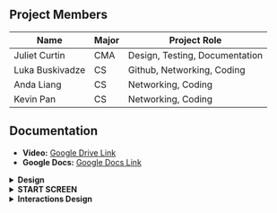 ## Project Members

| Name            | Major | Project Role                          |
|-----------------|-------|---------------------------------------|
| Juliet Curtin   | CMA   | Design, Testing, Documentation        |
| Luka Buskivadze | CS    | Github, Networking, Coding            |
| Anda Liang      | CS    | Networking, Coding                    |
| Kevin Pan       | CS    | Networking, Coding                    |


## Documentation

- **Video:** [Google Drive Link](https://drive.google.com/file/d/1KTGg_xEC7w5CtDTTV4u8Lfzdq7C3pBDO/view?usp=sharing)
- **Google Docs:** [Google Docs Link](https://docs.google.com/document/d/1MNm1wzhELmtL3zWZq8YknuVYYHkd-Rv-Vy4yR8dvoDA/edit?usp=sharing)

<details>
<summary><strong>Design</strong></summary>

- **Color Palette:** Vibrant and contrasting colors to highlight players, the ball, and goals, while maintaining a nostalgic feel.
- **Environment:** Stadium modeled after iconic MLS arena from the past.
- **Goalie Design:** Classic goalie uniforms.
- **Animations:** Realistic goalie movements, dives, and reactions, utilizing motion capture technology for authenticity.
- **Player Perspective:** First-person perspective.
- **Scoring System:** Traditional scoring, tab that keeps track of goals.
- **Crowd Noise:** Dynamic crowd reactions that respond to the player’s performance, enhancing the immersive experience.
- **Sound Effects:** Realistic sounds for actions like ball kicks, goal posts hits, and player movements.
- **Spatial Awareness:** Ensuring players have a sense of their virtual environment to navigate the goalpost effectively and make saves.

</details>

<details>
<summary><strong>START SCREEN</strong></summary>

**Elements and Mood:**  
Visual: The user is positioned as a goalie on a soccer field, facing an opposing goal that serves as the interactive start menu, set against a backdrop of energetically cheering fans.

**Why This Start Screen:**  
- **Immediacy:** Placing the user directly in the goalie position immediately immerses them in the core experience of the game, aligning with the game’s focus on goalkeeping duels.
- **Anticipation:** Viewing the opposing goal and seeing the crowd sets the stage and builds anticipation, subtly communicating that they will soon be part of an exciting match-up.
- **Simplicity:** The straightforward environment avoids overwhelming the user with too many initial options or information, making it welcoming for users of all experience levels.

**What is Next in Future Design?**  
In the subsequent phases of design, audio elements, and interactive features will be integrated to enhance user engagement right from the home screen. The incorporation of spatial audio will immerse users in an auditory environment, where cheers from the fans, subtle field noises, and dynamic commentary come from all directions. Furthermore, the ability to physically interact with the soccer ball on the home screen will be introduced; users can pick it up and shoot it toward the goal, where the buttons are placed. Shooting the ball at a button will activate the corresponding option. Additionally, to augment the 3D visual experience, we will add more depth to the background.

**What is the Mood?**  
The overarching mood will be excitement, anticipation, and energetic readiness. The user, when entering the virtual space, should immediately be in a wave of exhilaration and be mentally and physically ready to dive into action.

**How Will We Achieve That Mood?**  
Achieving the desired mood will be achieved through a combination of visual cues, soundscapes, and interactive elements. The fans in the stands will not just be visual entities but will cheer, chant, and react dynamically to the user’s actions. Sound effects will be realistically designed, providing an authentic experience. Moreover, the visual and interactive elements will be crafted to be responsive and engaging; for instance, successfully hitting a button with the ball might trigger a round of applause or a celebratory cheer from the crowd.

</details>

<details>
<summary><strong>Interactions Design</strong></summary>

We have an interactable ball. Planning to do SFX interactable and inter-object interactables, i.e. cheering sounds when the ball makes contact with the net or the opposing goalie stops the ball. We are not using the default red raycast, because it feels as though that might interfere with the natural feel of the game. For hands and controllers we are going to attempt to download character models from the asset store, but if we are unable we can create cubes for hands and a head. The user body will stay the same throughout the entire experience as they will be the player the entire time. We plan on using continuous locomotion for movement and adding field boundaries to restrict where players can go on the field.

</details>
